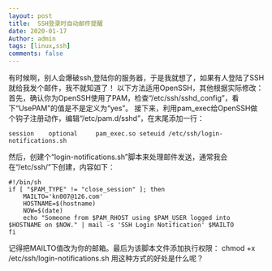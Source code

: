 ```yaml
---
layout: post
title:  SSH登录时自动邮件提醒
date: 2020-01-17
Author: admin
tags: [linux,ssh]
comments: false
---
```

有时候啊，别人会爆破ssh,登陆你的服务器，于是我就想了，如果有人登陆了SSH就给我发个邮件，我不就知道了！
以下方法适用OpenSSH，其他根据实际修改：
首先，确认你为OpenSSH使用了PAM，检查“/etc/ssh/sshd_config”，看下“UsePAM”的值是不是定义为“yes”。
接下来，利用pam_exec给OpenSSH做个钩子注册动作，编辑“/etc/pam.d/sshd”，在末尾添加一行：
```
session    optional     pam_exec.so seteuid /etc/ssh/login-notifications.sh
```
然后，创建个“login-notifications.sh”脚本来处理邮件发送，通常我会在“/etc/ssh/”下创建，内容如下：
```
#!/bin/sh
if [ "$PAM_TYPE" != "close_session" ]; then
    MAILTO='kn007@126.com'
    HOSTNAME=$(hostname)
    NOW=$(date)
    echo "Someone from $PAM_RHOST using $PAM_USER logged into $HOSTNAME on $NOW." | mail -s 'SSH Login Notification' $MAILTO
fi
```
记得把MAILTO值改为你的邮箱。最后为该脚本文件添加执行权限：
chmod +x /etc/ssh/login-notifications.sh
用这种方式的好处是什么呢？

